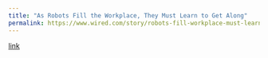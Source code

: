 ```yaml
---
title: "As Robots Fill the Workplace, They Must Learn to Get Along"
permalink: https://www.wired.com/story/robots-fill-workplace-must-learn-get-along/
---
```

[link](https://www.wired.com/story/robots-fill-workplace-must-learn-get-along/)